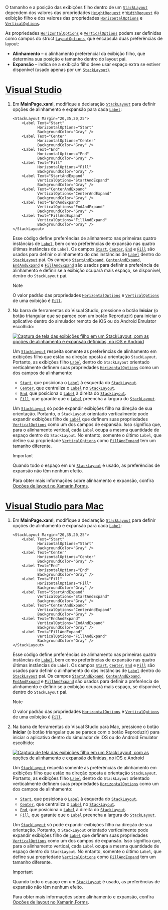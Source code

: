 O tamanho e a posição das exibições filho dentro de um [`StackLayout`](xref:Xamarin.Forms.StackLayout) dependem dos valores das propriedades [`HeightRequest`](xref:Xamarin.Forms.VisualElement.HeightRequest) e [`WidthRequest`](xref:Xamarin.Forms.VisualElement.WidthRequest) da exibição filho e dos valores das propriedades [`HorizontalOptions`](xref:Xamarin.Forms.View.HorizontalOptions) e [`VerticalOptions`](xref:Xamarin.Forms.View.VerticalOptions).

As propriedades [`HorizontalOptions`](xref:Xamarin.Forms.View.HorizontalOptions) e [`VerticalOptions`](xref:Xamarin.Forms.View.VerticalOptions) podem ser definidas como campos do struct [`LayoutOptions`](xref:Xamarin.Forms.LayoutOptions), que encapsula duas preferências de layout:

- **Alinhamento** – o alinhamento preferencial da exibição filho, que determina sua posição e tamanho dentro do layout pai.
- **Expansão** – indica se a exibição filho deve usar espaço extra se estiver disponível (usado apenas por um [`StackLayout`](xref:Xamarin.Forms.StackLayout)).

# <a name="visual-studiotabvswin"></a>[Visual Studio](#tab/vswin)

1. Em **MainPage.xaml**, modifique a declaração [`StackLayout`](xref:Xamarin.Forms.StackLayout) para definir opções de alinhamento e expansão para cada [`Label`](xref:Xamarin.Forms.Label):

    ```xaml
    <StackLayout Margin="20,35,20,25">
        <Label Text="Start"
               HorizontalOptions="Start"
               BackgroundColor="Gray" />
        <Label Text="Center"
               HorizontalOptions="Center"
               BackgroundColor="Gray" />
        <Label Text="End"
               HorizontalOptions="End"
               BackgroundColor="Gray" />
        <Label Text="Fill"
               HorizontalOptions="Fill"
               BackgroundColor="Gray" />
        <Label Text="StartAndExpand"
               VerticalOptions="StartAndExpand"
               BackgroundColor="Gray" />
        <Label Text="CenterAndExpand"
               VerticalOptions="CenterAndExpand"
               BackgroundColor="Gray" />
        <Label Text="EndAndExpand"
               VerticalOptions="EndAndExpand"
               BackgroundColor="Gray" />
        <Label Text="FillAndExpand"
               VerticalOptions="FillAndExpand"
               BackgroundColor="Gray" />
    </StackLayout>
    ```

    Esse código define preferências de alinhamento nas primeiras quatro instâncias de [`Label`](xref:Xamarin.Forms.Label), bem como preferências de expansão nas quatro últimas instâncias de `Label`. Os campos [`Start`](xref:Xamarin.Forms.LayoutOptions.Start), [`Center`](xref:Xamarin.Forms.LayoutOptions.Center), [`End`](xref:Xamarin.Forms.LayoutOptions.End) e [`Fill`](xref:Xamarin.Forms.LayoutOptions.Fill) são usados para definir o alinhamento do das instâncias de [`Label`](xref:Xamarin.Forms.Label) dentro do [`StackLayout`](xref:Xamarin.Forms.StackLayout) pai. Os campos [`StartAndExpand`](xref:Xamarin.Forms.LayoutOptions.StartAndExpand), [`CenterAndExpand`](xref:Xamarin.Forms.LayoutOptions.CenterAndExpand), [`EndAndExpand`](xref:Xamarin.Forms.LayoutOptions.EndAndExpand) e [`FillAndExpand`](xref:Xamarin.Forms.LayoutOptions.FillAndExpand) são usados para definir a preferência de alinhamento e definir se a exibição ocupará mais espaço, se disponível, dentro do `StackLayout` pai.

    > [!NOTE]
    > O valor padrão das propriedades [`HorizontalOptions`](xref:Xamarin.Forms.View.HorizontalOptions) e [`VerticalOptions`](xref:Xamarin.Forms.View.VerticalOptions) de uma exibição é [`Fill`](xref:Xamarin.Forms.LayoutOptions.Fill).

1. Na barra de ferramentas do Visual Studio, pressione o botão **Iniciar** (o botão triangular que se parece com um botão Reproduzir) para iniciar o aplicativo dentro do simulador remoto de iOS ou do Android Emulator escolhido:

    [![Captura de tela das exibições filho em um StackLayout, com as opções de alinhamento e expansão definidas, no iOS e Android](../images/alignment-expansion.png "StackLayout contendo instâncias de Rótulo, com o alinhamento e a expansão definidos")](../images/alignment-expansion-large.png#lightbox "StackLayout contendo instâncias de Rótulo, com o alinhamento e a expansão definidos")

    Um [`StackLayout`](xref:Xamarin.Forms.StackLayout) respeita somente as preferências de alinhamento em exibições filho que estão na direção oposta à orientação `StackLayout`. Portanto, as exibições filho [`Label`](xref:Xamarin.Forms.Label) dentro do `StackLayout` orientado verticalmente definem suas propriedades [`HorizontalOptions`](xref:Xamarin.Forms.View.HorizontalOptions) como um dos campos de alinhamento:

    - [`Start`](xref:Xamarin.Forms.LayoutOptions.Start), que posiciona o [`Label`](xref:Xamarin.Forms.Label) à esquerda do [`StackLayout`](xref:Xamarin.Forms.StackLayout).
    - [`Center`](xref:Xamarin.Forms.LayoutOptions.Center), que centraliza o [`Label`](xref:Xamarin.Forms.Label) no [`StackLayout`](xref:Xamarin.Forms.StackLayout).
    - [`End`](xref:Xamarin.Forms.LayoutOptions.End), que posiciona o [`Label`](xref:Xamarin.Forms.Label) à direita do [`StackLayout`](xref:Xamarin.Forms.StackLayout).
    - [`Fill`](xref:Xamarin.Forms.LayoutOptions.Fill), que garante que o [`Label`](xref:Xamarin.Forms.Label) preencha a largura do [`StackLayout`](xref:Xamarin.Forms.StackLayout).

    Um [`StackLayout`](xref:Xamarin.Forms.StackLayout) só pode expandir exibições filho na direção de sua orientação. Portanto, o `StackLayout` orientado verticalmente pode expandir exibições filho de [`Label`](xref:Xamarin.Forms.Label) que definem suas propriedades [`VerticalOptions`](xref:Xamarin.Forms.View.VerticalOptions) como um dos campos de expansão. Isso significa que, para o alinhamento vertical, cada `Label` ocupa a mesma quantidade de espaço dentro do `StackLayout`. No entanto, somente o último `Label`, que define sua propriedade [`VerticalOptions`](xref:Xamarin.Forms.View.VerticalOptions) como [`FillAndExpand`](xref:Xamarin.Forms.LayoutOptions.FillAndExpand) tem um tamanho diferente.

    > [!IMPORTANT]
    > Quando todo o espaço em um [`StackLayout`](xref:Xamarin.Forms.StackLayout) é usado, as preferências de expansão não têm nenhum efeito.

    Para obter mais informações sobre alinhamento e expansão, confira [Opções de layout no Xamarin.Forms](~/xamarin-forms/user-interface/layouts/layout-options.md).

# <a name="visual-studio-for-mactabvsmac"></a>[Visual Studio para Mac](#tab/vsmac)

1. Em **MainPage.xaml**, modifique a declaração [`StackLayout`](xref:Xamarin.Forms.StackLayout) para definir opções de alinhamento e expansão para cada [`Label`](xref:Xamarin.Forms.Label):

    ```xaml
    <StackLayout Margin="20,35,20,25">
        <Label Text="Start"
               HorizontalOptions="Start"
               BackgroundColor="Gray" />
        <Label Text="Center"
               HorizontalOptions="Center"
               BackgroundColor="Gray" />
        <Label Text="End"
               HorizontalOptions="End"
               BackgroundColor="Gray" />
        <Label Text="Fill"
               HorizontalOptions="Fill"
               BackgroundColor="Gray" />
        <Label Text="StartAndExpand"
               VerticalOptions="StartAndExpand"
               BackgroundColor="Gray" />
        <Label Text="CenterAndExpand"
               VerticalOptions="CenterAndExpand"
               BackgroundColor="Gray" />
        <Label Text="EndAndExpand"
               VerticalOptions="EndAndExpand"
               BackgroundColor="Gray" />
        <Label Text="FillAndExpand"
               VerticalOptions="FillAndExpand"
               BackgroundColor="Gray" />
    </StackLayout>
    ```

    Esse código define preferências de alinhamento nas primeiras quatro instâncias de [`Label`](xref:Xamarin.Forms.Label), bem como preferências de expansão nas quatro últimas instâncias de `Label`. Os campos [`Start`](xref:Xamarin.Forms.LayoutOptions.Start), [`Center`](xref:Xamarin.Forms.LayoutOptions.Center), [`End`](xref:Xamarin.Forms.LayoutOptions.End) e [`Fill`](xref:Xamarin.Forms.LayoutOptions.Fill) são usados para definir o alinhamento do das instâncias de [`Label`](xref:Xamarin.Forms.Label) dentro do [`StackLayout`](xref:Xamarin.Forms.StackLayout) pai. Os campos [`StartAndExpand`](xref:Xamarin.Forms.LayoutOptions.StartAndExpand), [`CenterAndExpand`](xref:Xamarin.Forms.LayoutOptions.CenterAndExpand), [`EndAndExpand`](xref:Xamarin.Forms.LayoutOptions.EndAndExpand) e [`FillAndExpand`](xref:Xamarin.Forms.LayoutOptions.FillAndExpand) são usados para definir a preferência de alinhamento e definir se a exibição ocupará mais espaço, se disponível, dentro do `StackLayout` pai.

    > [!NOTE]
    > O valor padrão das propriedades [`HorizontalOptions`](xref:Xamarin.Forms.View.HorizontalOptions) e [`VerticalOptions`](xref:Xamarin.Forms.View.VerticalOptions) de uma exibição é [`Fill`](xref:Xamarin.Forms.LayoutOptions.Fill).

1. Na barra de ferramentas do Visual Studio para Mac, pressione o botão **Iniciar** (o botão triangular que se parece com o botão Reproduzir) para iniciar o aplicativo dentro do simulador de iOS ou do Android Emulator escolhido:

    [![Captura de tela das exibições filho em um StackLayout, com as opções de alinhamento e expansão definidas, no iOS e Android](../images/alignment-expansion.png "StackLayout contendo instâncias de Rótulo, com o alinhamento e a expansão definidos")](../images/alignment-expansion-large.png#lightbox "StackLayout contendo instâncias de Rótulo, com o alinhamento e a expansão definidos")

    Um [`StackLayout`](xref:Xamarin.Forms.StackLayout) respeita somente as preferências de alinhamento em exibições filho que estão na direção oposta à orientação `StackLayout`. Portanto, as exibições filho [`Label`](xref:Xamarin.Forms.Label) dentro do `StackLayout` orientado verticalmente definem suas propriedades [`HorizontalOptions`](xref:Xamarin.Forms.View.HorizontalOptions) como um dos campos de alinhamento:

    - [`Start`](xref:Xamarin.Forms.LayoutOptions.Start), que posiciona o [`Label`](xref:Xamarin.Forms.Label) à esquerda do [`StackLayout`](xref:Xamarin.Forms.StackLayout).
    - [`Center`](xref:Xamarin.Forms.LayoutOptions.Center), que centraliza o [`Label`](xref:Xamarin.Forms.Label) no [`StackLayout`](xref:Xamarin.Forms.StackLayout).
    - [`End`](xref:Xamarin.Forms.LayoutOptions.End), que posiciona o [`Label`](xref:Xamarin.Forms.Label) à direita do [`StackLayout`](xref:Xamarin.Forms.StackLayout).
    - [`Fill`](xref:Xamarin.Forms.LayoutOptions.Fill), que garante que o [`Label`](xref:Xamarin.Forms.Label) preencha a largura do [`StackLayout`](xref:Xamarin.Forms.StackLayout).

    Um [`StackLayout`](xref:Xamarin.Forms.StackLayout) só pode expandir exibições filho na direção de sua orientação. Portanto, o `StackLayout` orientado verticalmente pode expandir exibições filho de [`Label`](xref:Xamarin.Forms.Label) que definem suas propriedades [`VerticalOptions`](xref:Xamarin.Forms.View.VerticalOptions) como um dos campos de expansão. Isso significa que, para o alinhamento vertical, cada `Label` ocupa a mesma quantidade de espaço dentro do `StackLayout`. No entanto, somente o último `Label`, que define sua propriedade [`VerticalOptions`](xref:Xamarin.Forms.View.VerticalOptions) como [`FillAndExpand`](xref:Xamarin.Forms.LayoutOptions.FillAndExpand) tem um tamanho diferente.

    > [!IMPORTANT]
    > Quando todo o espaço em um [`StackLayout`](xref:Xamarin.Forms.StackLayout) é usado, as preferências de expansão não têm nenhum efeito.

    Para obter mais informações sobre alinhamento e expansão, confira [Opções de layout no Xamarin.Forms](~/xamarin-forms/user-interface/layouts/layout-options.md).
